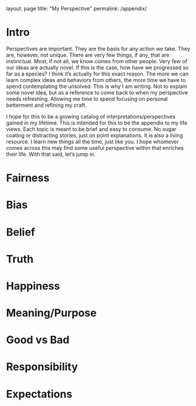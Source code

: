 layout: page
title: "My Perspective"
permalink: /appendix/
# Intro
Perspectives are important. They are the basis for any action we take. They are, however, not unique. There are very few things, if any, that are instinctual. Most, if not all, we know comes from other people. Very few of our ideas are actually novel. If this is the case, how have we progressed so far as a species? I think it’s actually for this exact reason. The more we can learn complex ideas and behaviors from others, the more time we have to spend contemplating the unsolved. This is why I am writing. Not to explain some novel idea, but as a reference to come back to when my perspective needs refreshing. Allowing me time to spend focusing on personal betterment and refining my craft. 

I hope for this to be a growing catalog of interpretations/perspectives gained in my lifetime. This is intended for this to be the appendix to my life views. Each topic is meant to be brief and easy to consume. No sugar coating or distracting stories, just on point explanations. It is also a living resource. I learn new things all the time, just like you. I hope whomever comes across this may find some useful perspective within that enriches their life. With that said, let’s jump in.

# Fairness

# Bias

# Belief

# Truth

# Happiness

# Meaning/Purpose

# Good vs Bad

# Responsibility

# Expectations
